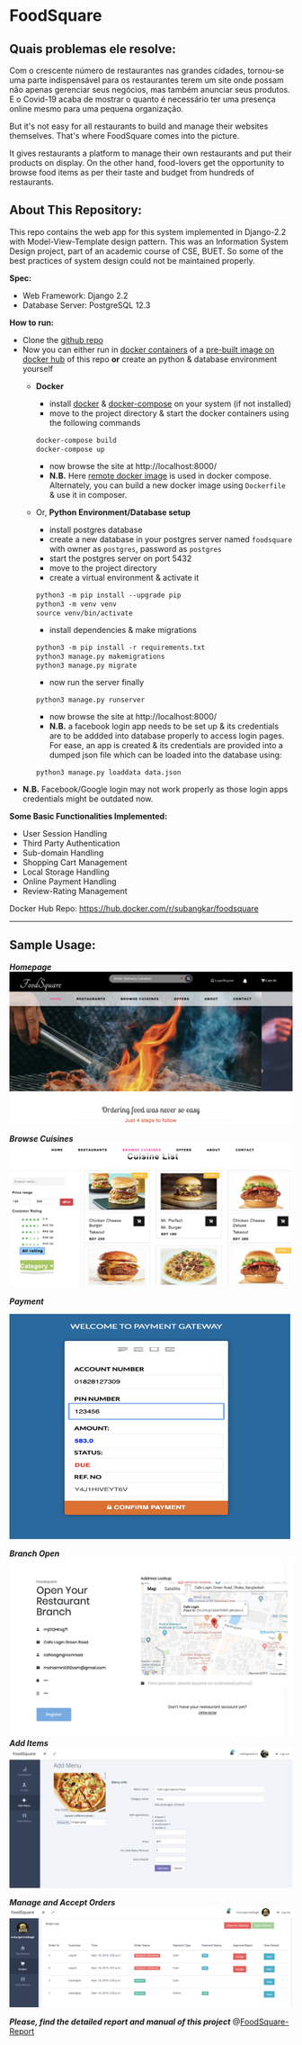 # FoodSquare
## Quais problemas ele resolve:
Com o crescente número de restaurantes nas grandes cidades, tornou-se uma parte indispensável para os restaurantes terem um site onde possam não apenas gerenciar seus negócios, mas também anunciar seus produtos. E o Covid-19 acaba de mostrar o quanto é necessário ter uma presença online mesmo para uma pequena organização.


But it's not easy for all restaurants to build and manage their websites themselves. That's where FoodSquare comes into the picture. 


It gives restaurants a platform to manage their own restaurants and put their products on display. On the other hand, food-lovers get the opportunity to browse food items as per their taste and budget from hundreds of restaurants. 


## About This Repository:
This repo contains the web app for this system implemented in Django-2.2 with Model-View-Template design pattern. This was an Information System Design project, part of an academic course of CSE, BUET. So some of the best practices of system design could not be maintained properly.
  
**Spec:**
  - Web Framework: Django 2.2
  - Database Server: PostgreSQL 12.3
  
**How to run:**
 - Clone the [github repo](https://github.com/Subangkar/Foodsquare-Web-App)
 - Now you can either run in [docker containers](https://www.docker.com/) of a [pre-built image on docker hub](https://hub.docker.com/r/subangkar/foodsquare) of this repo **or** create an python & database environment yourself
    - **Docker**
        - install [docker](https://docs.docker.com/engine/install/) & [docker-compose](https://docs.docker.com/compose/install/) on your system (if not installed)
        - move to the project directory & start the docker containers using the following commands
        ```shell
        docker-compose build
        docker-compose up
        ```
        - now browse the site at http://localhost:8000/ 
        - **N.B.** Here [remote docker image](https://hub.docker.com/r/subangkar/foodsquare) is used in docker compose. Alternately, you can build a new docker image using `Dockerfile` & use it in composer.

    - Or, **Python Environment/Database setup**
        - install postgres database
        - create a new database in your postgres server named `foodsquare` with owner as `postgres`, password as  `postgres`   
        - start the postgres server on port 5432 
        - move to the project directory 
        - create a virtual environment & activate it
        ```shell
        python3 -m pip install --upgrade pip
        python3 -m venv venv
        source venv/bin/activate
        ```
        - install dependencies & make migrations
        ```shell
        python3 -m pip install -r requirements.txt
        python3 manage.py makemigrations
        python3 manage.py migrate
        ```
        - now run the server finally
        ```shell
        python3 manage.py runserver
        ```
        - now browse the site at http://localhost:8000/ 
        - **N.B.** a facebook login app needs to be set up & its credentials are to be addded into database properly to access login pages.  
          For ease, an app is created & its credentials are provided into a dumped json file which can be loaded into the database using:
        ```shell
        python3 manage.py loaddata data.json
        ```
 - **N.B.** Facebook/Google login may not work properly as those login apps credentials might be outdated now.          
          
          
**Some Basic Functionalities Implemented:**
- User Session Handling
- Third Party Authentication
- Sub-domain Handling
- Shopping Cart Management
- Local Storage Handling
- Online Payment Handling
- Review-Rating Management

Docker Hub Repo: https://hub.docker.com/r/subangkar/foodsquare

***

## Sample Usage:
***Homepage*** ![Homepage](https://raw.githubusercontent.com/Subangkar/Foodsquare-Web-App/master/Foodsquare_Screenshots/website_homepage.png?token=AHSCFFTRYRD66DB3CGMUMKK7HAKDY)





***Browse Cuisines***
![Browse Cuisines](https://raw.githubusercontent.com/Subangkar/Foodsquare-Web-App/master/Foodsquare_Screenshots/filter.png?token=AHSCFFUMKSH2Z5K6QVYXGOC7HALZW)

***Payment***

<img src="https://raw.githubusercontent.com/Subangkar/Foodsquare-Web-App/master/Foodsquare_Screenshots/bkash.png?token=AHSCFFTSZANDZAQZ5BJ6GUC7HAN5G" alt="Payment" width="500" height="400"/>

***Branch Open***
![Branch Open](https://raw.githubusercontent.com/Subangkar/Foodsquare-Web-App/master/Foodsquare_Screenshots/rest_branch_reg.png?token=AHSCFFSFY4IOR3WV7VFXAJ27HALL4)
***Add Items***
![Add Items](https://raw.githubusercontent.com/Subangkar/Foodsquare-Web-App/master/Foodsquare_Screenshots/additem.png?token=AHSCFFQ2SC7HM7GV5FJBBEC7HALMK)



***Manage and Accept Orders***
![Manage and Accept Orders](https://raw.githubusercontent.com/Subangkar/Foodsquare-Web-App/master/Foodsquare_Screenshots/accept_branch.png?token=AHSCFFUV6AGWFLXQIMFCX427HAMPG)




***Please, find the detailed report and manual of this project*** @[FoodSquare-Report](https://github.com/Subangkar/Foodsquare-Web-App/blob/master/FoodSquareReport.pdf)

